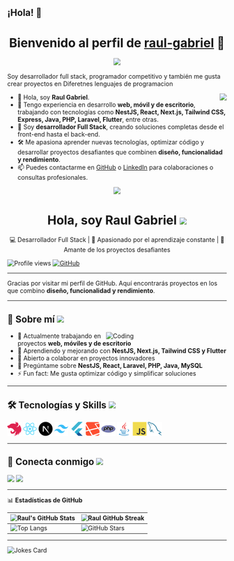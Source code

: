## ¡Hola! 👋
<p align="center">
  <h1 align="center">Bienvenido al perfil de <a href="https://github.com/raul-gabriel/">raul-gabriel</a> 👋</h1>
</p>
<p align="center">
  <a align="center" href="https://github.com/DenverCoder1/readme-typing-svg"><img src="https://readme-typing-svg.herokuapp.com?&font=IBM+Plex+Sans&color=F72EE2&size=25&lines=¡Bienvenido+a+mi+perfil+de+GitHub!;Soy+desarrollador+Full+Stack;Soy+programador+competitivo" /></a>
</p>
<p>Soy desarrollador full stack, programador competitivo y también me gusta crear proyectos en Diferetnes lenguajes de programacion</p>
<img align="right" src="https://media.giphy.com/media/M9gbBd9nbDrOTu1Mqx/giphy.gif">




<ul class="list-disc pl-6 space-y-2">
  <li>👋 Hola, soy <strong>Raul Gabriel</strong>.</li>
  <li>🌱 Tengo experiencia en desarrollo <strong>web, móvil y de escritorio</strong>, trabajando con tecnologías como <strong>NestJS, React, Next.js, Tailwind CSS, Express, Java, PHP, Laravel, Flutter</strong>, entre otras.</li>
  <li>💼 Soy <strong>desarrollador Full Stack</strong>, creando soluciones completas desde el front-end hasta el back-end.</li>
  <li>🛠 Me apasiona aprender nuevas tecnologías, optimizar código y desarrollar proyectos desafiantes que combinen <strong>diseño, funcionalidad y rendimiento</strong>.</li>
  <li>📫 Puedes contactarme en <a href="https://github.com/raul-gabriel/raul-gabriel" target="_blank" class="text-blue-600 hover:underline">GitHub</a> o <a href="https://pe.linkedin.com/in/raul-hacho-cutipa-0b3711230" target="_blank" class="text-blue-600 hover:underline">LinkedIn</a> para colaboraciones o consultas profesionales.</li>
</ul>






<p align="center">
    <img width="200" src="https://avatars.githubusercontent.com/u/00000000?v=4"> <!-- pon tu avatar de GitHub aquí -->
</p>

<h1 align="center"> Hola, soy Raul Gabriel <img src="https://raw.githubusercontent.com/MartinHeinz/MartinHeinz/master/wave.gif" width="30px"> </h1>

<p align="center">
    💻 Desarrollador Full Stack | 🌱 Apasionado por el aprendizaje constante | 🚀 Amante de los proyectos desafiantes
</p>

![Profile views](https://visitor-badge.laobi.icu/badge?page_id=RaulGabriel.RaulGabriel)
[![GitHub](https://img.shields.io/github/followers/RaulGabriel?label=Follow&style=social)](https://github.com/RaulGabriel)

---

<div size='20px'>  
Gracias por visitar mi perfil de GitHub. Aquí encontrarás proyectos en los que combino <strong>diseño, funcionalidad y rendimiento</strong>.  
</div>

---

<h2> 🚀 Sobre mí <img src="https://media0.giphy.com/media/KDDpcKigbfFpnejZs6/giphy.gif" width="80px"></h2>

<img width="55%" align="right" alt="Coding" src="https://raw.githubusercontent.com/onimur/.github/master/.resources/git-header.svg" />

- 🔭 Actualmente trabajando en proyectos **web, móviles y de escritorio**  
- 🌱 Aprendiendo y mejorando con **NestJS, Next.js, Tailwind CSS y Flutter**  
- 👯 Abierto a colaborar en proyectos innovadores  
- 💬 Pregúntame sobre **NestJS, React, Laravel, PHP, Java, MySQL**  
- ⚡ Fun fact: Me gusta optimizar código y simplificar soluciones  

---

<h2> 🛠 Tecnologías y Skills <img src="https://media2.giphy.com/media/QssGEmpkyEOhBCb7e1/giphy.gif" width="32px"> </h2>

<a href="#"><img width="32px" src="https://raw.githubusercontent.com/devicons/devicon/master/icons/nestjs/nestjs-plain.svg"></a>
<a href="#"><img width="32px" src="https://raw.githubusercontent.com/devicons/devicon/master/icons/react/react-original.svg"></a>
<a href="#"><img width="32px" src="https://raw.githubusercontent.com/devicons/devicon/master/icons/nextjs/nextjs-original.svg"></a>
<a href="#"><img width="32px" src="https://raw.githubusercontent.com/devicons/devicon/master/icons/tailwindcss/tailwindcss-plain.svg"></a>
<a href="#"><img width="32px" src="https://raw.githubusercontent.com/devicons/devicon/master/icons/flutter/flutter-original.svg"></a>
<a href="#"><img width="32px" src="https://raw.githubusercontent.com/devicons/devicon/master/icons/laravel/laravel-plain.svg"></a>
<a href="#"><img width="32px" src="https://raw.githubusercontent.com/devicons/devicon/master/icons/php/php-original.svg"></a>
<a href="#"><img width="32px" src="https://raw.githubusercontent.com/devicons/devicon/master/icons/java/java-original.svg"></a>
<a href="#"><img width="32px" src="https://raw.githubusercontent.com/devicons/devicon/master/icons/javascript/javascript-original.svg"></a>
<a href="#"><img width="32px" src="https://raw.githubusercontent.com/devicons/devicon/master/icons/mysql/mysql-original.svg"></a>

---

<h2> 🤝 Conecta conmigo <img src='https://raw.githubusercontent.com/ShahriarShafin/ShahriarShafin/main/Assets/handshake.gif' width="80px"> </h2>

<a href="https://www.linkedin.com/in/tu-linkedin" target="_blank"><img width="32px" src="https://raw.githubusercontent.com/rahulbanerjee26/githubAboutMeGenerator/main/icons/linked-in-alt.svg"/></a>
<a href="https://github.com/RaulGabriel" target="_blank"><img width="32px" src="https://raw.githubusercontent.com/rahulbanerjee26/githubAboutMeGenerator/main/icons/github.svg"/></a>

---

📊 **Estadísticas de GitHub**  

| ![Raul's GitHub Stats](https://github-readme-stats.vercel.app/api?username=RaulGabriel&show_icons=true&theme=tokyonight) | ![Raul GitHub Streak](https://github-readme-streak-stats.herokuapp.com/?user=RaulGabriel&theme=tokyonight) |
| --- | --- |
| ![Top Langs](https://github-readme-stats.vercel.app/api/top-langs/?username=RaulGabriel&theme=tokyonight) | ![GitHub Stars](https://github-readme-stats.vercel.app/api?username=RaulGabriel&show_icons=true&locale=en&count_private=true&hide_rank=true&custom_title=My%20GitHub%20Stats&disable_animations=true&theme=tokyonight) |

---

![Jokes Card](https://readme-jokes.vercel.app/api?theme=tokyonight)




